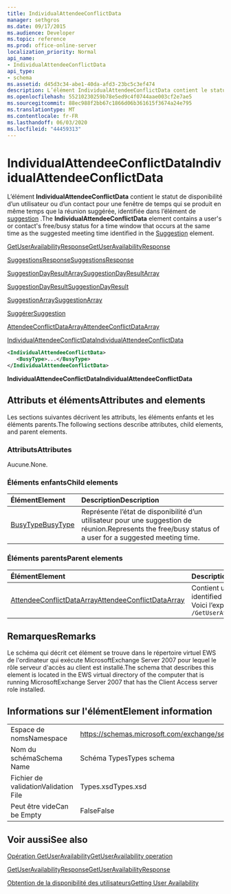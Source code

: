 ```yaml
---
title: IndividualAttendeeConflictData
manager: sethgros
ms.date: 09/17/2015
ms.audience: Developer
ms.topic: reference
ms.prod: office-online-server
localization_priority: Normal
api_name:
- IndividualAttendeeConflictData
api_type:
- schema
ms.assetid: d45d3c34-abe1-40da-afd3-23bc5c3ef474
description: L’élément IndividualAttendeeConflictData contient le statut de disponibilité d’un utilisateur ou d’un contact pour une fenêtre de temps qui se produit en même temps que la réunion suggérée, identifiée dans l’élément de suggestion.
ms.openlocfilehash: 55210230259b78e5ed9c4f0744aae003cf2e7ae5
ms.sourcegitcommit: 88ec988f2bb67c1866d06b361615f3674a24e795
ms.translationtype: MT
ms.contentlocale: fr-FR
ms.lasthandoff: 06/03/2020
ms.locfileid: "44459313"
---
```

# <a name="individualattendeeconflictdata"></a><span data-ttu-id="df633-103">IndividualAttendeeConflictData</span><span class="sxs-lookup"><span data-stu-id="df633-103">IndividualAttendeeConflictData</span></span>

<span data-ttu-id="df633-104">L’élément **IndividualAttendeeConflictData** contient le statut de disponibilité d’un utilisateur ou d’un contact pour une fenêtre de temps qui se produit en même temps que la réunion suggérée, identifiée dans l’élément de [suggestion](suggestion.md) .</span><span class="sxs-lookup"><span data-stu-id="df633-104">The **IndividualAttendeeConflictData** element contains a user's or contact's free/busy status for a time window that occurs at the same time as the suggested meeting time identified in the [Suggestion](suggestion.md) element.</span></span> 
  
[<span data-ttu-id="df633-105">GetUserAvailabilityResponse</span><span class="sxs-lookup"><span data-stu-id="df633-105">GetUserAvailabilityResponse</span></span>](getuseravailabilityresponse.md)
  
[<span data-ttu-id="df633-106">SuggestionsResponse</span><span class="sxs-lookup"><span data-stu-id="df633-106">SuggestionsResponse</span></span>](suggestionsresponse.md)
  
[<span data-ttu-id="df633-107">SuggestionDayResultArray</span><span class="sxs-lookup"><span data-stu-id="df633-107">SuggestionDayResultArray</span></span>](suggestiondayresultarray.md)
  
[<span data-ttu-id="df633-108">SuggestionDayResult</span><span class="sxs-lookup"><span data-stu-id="df633-108">SuggestionDayResult</span></span>](suggestiondayresult.md)
  
[<span data-ttu-id="df633-109">SuggestionArray</span><span class="sxs-lookup"><span data-stu-id="df633-109">SuggestionArray</span></span>](suggestionarray.md)
  
[<span data-ttu-id="df633-110">Suggérer</span><span class="sxs-lookup"><span data-stu-id="df633-110">Suggestion</span></span>](suggestion.md)
  
[<span data-ttu-id="df633-111">AttendeeConflictDataArray</span><span class="sxs-lookup"><span data-stu-id="df633-111">AttendeeConflictDataArray</span></span>](attendeeconflictdataarray.md)
  
[<span data-ttu-id="df633-112">IndividualAttendeeConflictData</span><span class="sxs-lookup"><span data-stu-id="df633-112">IndividualAttendeeConflictData</span></span>](individualattendeeconflictdata.md)
  
```xml
<IndividualAttendeeConflictData>
   <BusyType>...</BusyType>
</IndividualAttendeeConflictData>
```

 <span data-ttu-id="df633-113">**IndividualAttendeeConflictData**</span><span class="sxs-lookup"><span data-stu-id="df633-113">**IndividualAttendeeConflictData**</span></span>
## <a name="attributes-and-elements"></a><span data-ttu-id="df633-114">Attributs et éléments</span><span class="sxs-lookup"><span data-stu-id="df633-114">Attributes and elements</span></span>

<span data-ttu-id="df633-115">Les sections suivantes décrivent les attributs, les éléments enfants et les éléments parents.</span><span class="sxs-lookup"><span data-stu-id="df633-115">The following sections describe attributes, child elements, and parent elements.</span></span>
  
### <a name="attributes"></a><span data-ttu-id="df633-116">Attributs</span><span class="sxs-lookup"><span data-stu-id="df633-116">Attributes</span></span>

<span data-ttu-id="df633-117">Aucune.</span><span class="sxs-lookup"><span data-stu-id="df633-117">None.</span></span>
  
### <a name="child-elements"></a><span data-ttu-id="df633-118">Éléments enfants</span><span class="sxs-lookup"><span data-stu-id="df633-118">Child elements</span></span>

|<span data-ttu-id="df633-119">**Élément**</span><span class="sxs-lookup"><span data-stu-id="df633-119">**Element**</span></span>|<span data-ttu-id="df633-120">**Description**</span><span class="sxs-lookup"><span data-stu-id="df633-120">**Description**</span></span>|
|:-----|:-----|
|[<span data-ttu-id="df633-121">BusyType</span><span class="sxs-lookup"><span data-stu-id="df633-121">BusyType</span></span>](busytype.md) <br/> |<span data-ttu-id="df633-122">Représente l’état de disponibilité d’un utilisateur pour une suggestion de réunion.</span><span class="sxs-lookup"><span data-stu-id="df633-122">Represents the free/busy status of a user for a suggested meeting time.</span></span>  <br/> |
   
### <a name="parent-elements"></a><span data-ttu-id="df633-123">Éléments parents</span><span class="sxs-lookup"><span data-stu-id="df633-123">Parent elements</span></span>

|<span data-ttu-id="df633-124">**Élément**</span><span class="sxs-lookup"><span data-stu-id="df633-124">**Element**</span></span>|<span data-ttu-id="df633-125">**Description**</span><span class="sxs-lookup"><span data-stu-id="df633-125">**Description**</span></span>|
|:-----|:-----|
|[<span data-ttu-id="df633-126">AttendeeConflictDataArray</span><span class="sxs-lookup"><span data-stu-id="df633-126">AttendeeConflictDataArray</span></span>](attendeeconflictdataarray.md) <br/> |<span data-ttu-id="df633-127">Contient un tableau de données en conflit pour les participants identifiés dans le [GetUserAvailabilityRequest](getuseravailabilityrequest.md).</span><span class="sxs-lookup"><span data-stu-id="df633-127">Contains an array of conflict data for attendees identified in the [GetUserAvailabilityRequest](getuseravailabilityrequest.md).</span></span>  <br/> <span data-ttu-id="df633-128">Voici l’expression XPath de cet élément :</span><span class="sxs-lookup"><span data-stu-id="df633-128">The following is the XPath expression to this element:</span></span>  <br/>  `/GetUserAvailabilityResponse/SuggestionsResponse/SuggestionDayResultArray/SuggestionDayResult[i]/SuggestionArray/Suggestion[i]/AttendeeConflictDataArray` <br/> |
   
## <a name="remarks"></a><span data-ttu-id="df633-129">Remarques</span><span class="sxs-lookup"><span data-stu-id="df633-129">Remarks</span></span>

<span data-ttu-id="df633-130">Le schéma qui décrit cet élément se trouve dans le répertoire virtuel EWS de l'ordinateur qui exécute MicrosoftExchange Server 2007 pour lequel le rôle serveur d'accès au client est installé.</span><span class="sxs-lookup"><span data-stu-id="df633-130">The schema that describes this element is located in the EWS virtual directory of the computer that is running MicrosoftExchange Server 2007 that has the Client Access server role installed.</span></span>
  
## <a name="element-information"></a><span data-ttu-id="df633-131">Informations sur l'élément</span><span class="sxs-lookup"><span data-stu-id="df633-131">Element information</span></span>

|||
|:-----|:-----|
|<span data-ttu-id="df633-132">Espace de noms</span><span class="sxs-lookup"><span data-stu-id="df633-132">Namespace</span></span>  <br/> |https://schemas.microsoft.com/exchange/services/2006/types  <br/> |
|<span data-ttu-id="df633-133">Nom du schéma</span><span class="sxs-lookup"><span data-stu-id="df633-133">Schema Name</span></span>  <br/> |<span data-ttu-id="df633-134">Schéma Types</span><span class="sxs-lookup"><span data-stu-id="df633-134">Types schema</span></span>  <br/> |
|<span data-ttu-id="df633-135">Fichier de validation</span><span class="sxs-lookup"><span data-stu-id="df633-135">Validation File</span></span>  <br/> |<span data-ttu-id="df633-136">Types.xsd</span><span class="sxs-lookup"><span data-stu-id="df633-136">Types.xsd</span></span>  <br/> |
|<span data-ttu-id="df633-137">Peut être vide</span><span class="sxs-lookup"><span data-stu-id="df633-137">Can be Empty</span></span>  <br/> |<span data-ttu-id="df633-138">False</span><span class="sxs-lookup"><span data-stu-id="df633-138">False</span></span>  <br/> |
   
## <a name="see-also"></a><span data-ttu-id="df633-139">Voir aussi</span><span class="sxs-lookup"><span data-stu-id="df633-139">See also</span></span>



[<span data-ttu-id="df633-140">Opération GetUserAvailability</span><span class="sxs-lookup"><span data-stu-id="df633-140">GetUserAvailability operation</span></span>](getuseravailability-operation.md)
  
[<span data-ttu-id="df633-141">GetUserAvailabilityResponse</span><span class="sxs-lookup"><span data-stu-id="df633-141">GetUserAvailabilityResponse</span></span>](getuseravailabilityresponse.md)


[<span data-ttu-id="df633-142">Obtention de la disponibilité des utilisateurs</span><span class="sxs-lookup"><span data-stu-id="df633-142">Getting User Availability</span></span>](https://msdn.microsoft.com/library/d4133fcb-9b0f-4e6b-aadf-a389da83516a%28Office.15%29.aspx)

